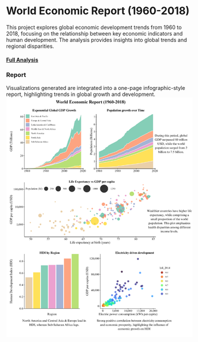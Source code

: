 # World Economic Report (1960-2018)

This project explores global economic development trends from 1960 to 2018, focusing on the relationship between key economic indicators and human development. The analysis provides insights into global trends and regional disparities.
#### [Full Analysis](https://darakhshannehal.quarto.pub/world-economic-report/)
### Report
Visualizations generated are integrated into a one-page infographic-style report, highlighting trends in global growth and development.
![Eco_dev_report](Eco_dev_report.png)






